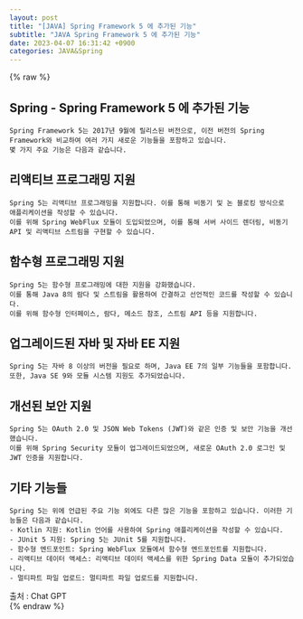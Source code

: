 ```yaml
---  
layout: post  
title: "[JAVA] Spring Framework 5 에 추가된 기능"  
subtitle: "JAVA Spring Framework 5 에 추가된 기능"  
date: 2023-04-07 16:31:42 +0900  
categories: JAVA&Spring  
---  
```

{% raw %}  
## Spring - Spring Framework 5 에 추가된 기능  
	Spring Framework 5는 2017년 9월에 릴리스된 버전으로, 이전 버전의 Spring Framework와 비교하여 여러 가지 새로운 기능들을 포함하고 있습니다.  
	몇 가지 주요 기능은 다음과 같습니다.  
  
## 리액티브 프로그래밍 지원  
	Spring 5는 리액티브 프로그래밍을 지원합니다. 이를 통해 비동기 및 논 블로킹 방식으로 애플리케이션을 작성할 수 있습니다.  
	이를 위해 Spring WebFlux 모듈이 도입되었으며, 이를 통해 서버 사이드 렌더링, 비동기 API 및 리액티브 스트림을 구현할 수 있습니다.  
  
## 함수형 프로그래밍 지원  
	Spring 5는 함수형 프로그래밍에 대한 지원을 강화했습니다.  
	이를 통해 Java 8의 람다 및 스트림을 활용하여 간결하고 선언적인 코드를 작성할 수 있습니다.  
	이를 위해 함수형 인터페이스, 람다, 메소드 참조, 스트림 API 등을 지원합니다.  
  
## 업그레이드된 자바 및 자바 EE 지원  
	Spring 5는 자바 8 이상의 버전을 필요로 하며, Java EE 7의 일부 기능들을 포함합니다.  
	또한, Java SE 9와 모듈 시스템 지원도 추가되었습니다.  
  
## 개선된 보안 지원  
	Spring 5는 OAuth 2.0 및 JSON Web Tokens (JWT)와 같은 인증 및 보안 기능을 개선했습니다.  
	이를 위해 Spring Security 모듈이 업그레이드되었으며, 새로운 OAuth 2.0 로그인 및 JWT 인증을 지원합니다.  
  
## 기타 기능들  
	Spring 5는 위에 언급된 주요 기능 외에도 다른 많은 기능을 포함하고 있습니다. 이러한 기능들은 다음과 같습니다.  
	- Kotlin 지원: Kotlin 언어를 사용하여 Spring 애플리케이션을 작성할 수 있습니다.  
	- JUnit 5 지원: Spring 5는 JUnit 5를 지원합니다.  
	- 함수형 엔드포인트: Spring WebFlux 모듈에서 함수형 엔드포인트를 지원합니다.  
	- 리액티브 데이터 액세스: 리액티브 데이터 액세스를 위한 Spring Data 모듈이 추가되었습니다.  
	- 멀티파트 파일 업로드: 멀티파트 파일 업로드를 지원합니다.  
  
출처 : Chat GPT  
{% endraw %}